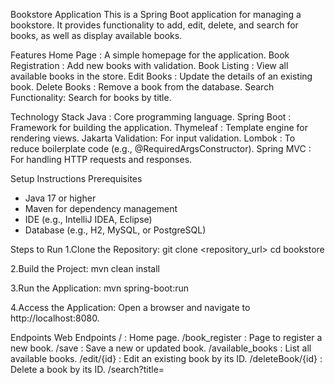 Bookstore Application
This is a Spring Boot application for managing a bookstore. It provides functionality to add, edit, delete, and search for books, as well as display available books.

Features
Home Page           : A simple homepage for the application.
Book Registration   : Add new books with validation.
Book Listing        : View all available books in the store.
Edit Books          : Update the details of an existing book.
Delete Books        : Remove a book from the database.
Search Functionality: Search for books by title.

Technology Stack
Java              : Core programming language.
Spring Boot       : Framework for building the application.
Thymeleaf         : Template engine for rendering views.
Jakarta Validation: For input validation.
Lombok            : To reduce boilerplate code (e.g., @RequiredArgsConstructor).
Spring MVC        : For handling HTTP requests and responses.

Setup Instructions
Prerequisites
- Java 17 or higher
- Maven for dependency management
- IDE (e.g., IntelliJ IDEA, Eclipse)
- Database (e.g., H2, MySQL, or PostgreSQL)

Steps to Run
1.Clone the Repository:
  git clone <repository_url>
  cd bookstore

2.Build the Project:
  mvn clean install
  
3.Run the Application:
  mvn spring-boot:run
  
4.Access the Application: 
  Open a browser and navigate to http://localhost:8080.

Endpoints
Web Endpoints
  /                    : Home page.
  /book_register       : Page to register a new book.
  /save                : Save a new or updated book.
  /available_books     : List all available books.
  /edit/{id}           : Edit an existing book by its ID.
  /deleteBook/{id}     : Delete a book by its ID.
  /search?title=<title>: Search for books by title.
